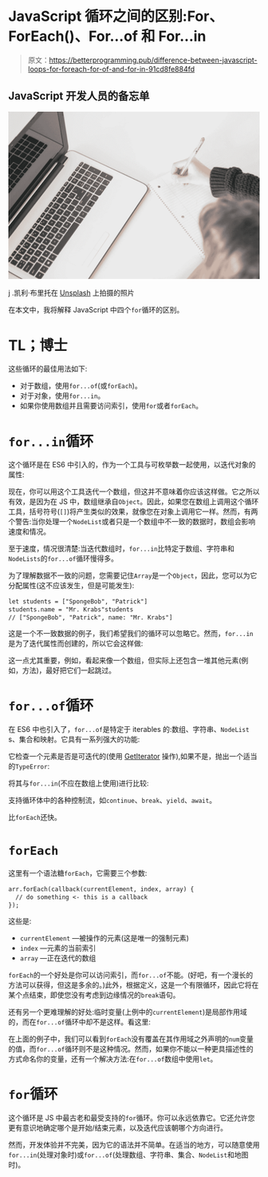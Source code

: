 # JavaScript 循环之间的区别:For、ForEach()、For…of 和 For…in

> 原文：<https://betterprogramming.pub/difference-between-javascript-loops-for-foreach-for-of-and-for-in-91cd8fe884fd>

## JavaScript 开发人员的备忘单

![](img/f3e65726037528c041c891bab305c4db.png)

j .凯利·布里托在 [Unsplash](https://unsplash.com?utm_source=medium&utm_medium=referral) 上拍摄的照片

在本文中，我将解释 JavaScript 中四个`for`循环的区别。

# **TL；博士**

这些循环的最佳用法如下:

*   对于数组，使用`for...of`(或`forEach`)。
*   对于对象，使用`for...in`。
*   如果你使用数组并且需要访问索引，使用`for`或者`forEach`。

# `for...in`循环

这个循环是在 ES6 中引入的，作为一个工具与可枚举数一起使用，以迭代对象的属性:

现在，你可以用这个工具迭代一个数组，但这并不意味着你应该这样做。它之所以有效，是因为在 JS 中，数组继承自`Object`。因此，如果您在数组上调用这个循环工具，括号符号(`[]`)将产生类似的效果，就像您在对象上调用它一样。然而，有两个警告:当你处理一个`NodeList`或者只是一个数组中不一致的数据时，数组会影响速度和情况。

至于速度，情况很清楚:当迭代数组时，`for...in`比特定于数组、字符串和`NodeLists`的`for...of`循环慢得多。

为了理解数据不一致的问题，您需要记住`Array`是一个`Object`，因此，您可以为它分配属性(这不应该发生，但是可能发生):

```
let students = ["SpongeBob", "Patrick"]
students.name = "Mr. Krabs"students
// ["SpongeBob", "Patrick", name: "Mr. Krabs"]
```

这是一个不一致数据的例子，我们希望我们的循环可以忽略它。然而，`for...in`是为了迭代属性而创建的，所以它会这样做:

这一点尤其重要，例如，看起来像一个数组，但实际上还包含一堆其他元素(例如，方法)，最好把它们一起跳过。

# `for...of`循环

在 ES6 中也引入了，`for...of`是特定于 iterables 的:数组、字符串、`NodeList` s、集合和映射。它具有一系列强大的功能:

它检查一个元素是否是可迭代的(使用 [GetIterator](http://www.ecma-international.org/ecma-262/6.0/#sec-getiterator) 操作),如果不是，抛出一个适当的`TypeError`:

将其与`for...in`(不应在数组上使用)进行比较:

支持循环体中的各种控制流，如`continue`、`break`、`yield`、`await`。

比`forEach`还快。

# `forEach`

这里有一个语法糖`forEach`，它需要三个参数:

```
arr.forEach(callback(currentElement, index, array) {
  // do something <- this is a callback
});
```

这些是:

*   `currentElement` —被操作的元素(这是唯一的强制元素)
*   `index` —元素的当前索引
*   `array` —正在迭代的数组

`forEach`的一个好处是你可以访问索引，而`for...of`不能。(好吧，有一个漫长的方法可以获得，但这是多余的。)此外，根据定义，这是一个有限循环，因此它将在某个点结束，即使您没有考虑到边缘情况的`break`语句。

还有另一个更难理解的好处:临时变量(上例中的`currentElement`)是局部作用域的，而在`for...of`循环中却不是这样。看这里:

在上面的例子中，我们可以看到`forEach`没有覆盖在其作用域之外声明的`num`变量的值，而`for...of`循环则不是这种情况。然而，如果你不能以一种更具描述性的方式命名你的变量，还有一个解决方法:在`for...of`数组中使用`let`。

# `for`循环

这个循环是 JS 中最古老和最受支持的`for`循环。你可以永远依靠它。它还允许您更有意识地确定哪个是开始/结束元素，以及迭代应该朝哪个方向进行。

然而，开发体验并不完美，因为它的语法并不简单。在适当的地方，可以随意使用`for...in`(处理对象时)或`for...of`(处理数组、字符串、集合、`NodeList`和地图时)。